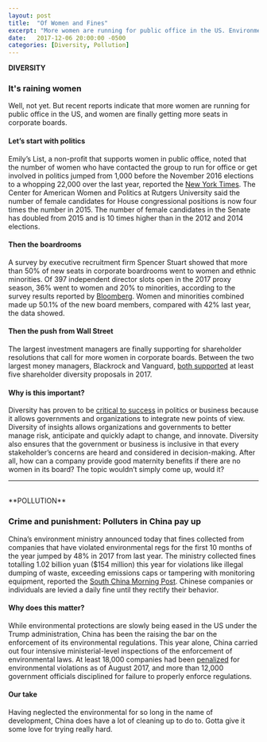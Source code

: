 ```yaml
---
layout: post
title:  "Of Women and Fines"
excerpt: "More women are running for public office in the US. Environmental fine payments in China grow by nearly 50%."
date:   2017-12-06 20:00:00 -0500
categories: [Diversity, Pollution]
---
```


**DIVERSITY**

### It's raining women

Well, not yet. But recent reports indicate that more women are running for public office in the US, and women are finally getting more seats in corporate boards.

#### Let’s start with politics

Emily’s List, a non-profit that supports women in public office, noted that the number of women who have contacted the group to run for office or get involved in politics jumped from 1,000 before the November 2016 elections to a whopping 22,000 over the last year, reported the [New York Times](https://www.nytimes.com/2017/12/04/us/politics/women-candidates-office.html?_r=0 ). The Center for American Women and Politics at Rutgers University said the number of female candidates for House congressional positions is now four times the number in 2015. The number of female candidates in the Senate has doubled from 2015 and is 10 times higher than in the 2012 and 2014 elections.

#### Then the boardrooms

A survey by executive recruitment firm Spencer Stuart showed that more than 50% of new seats in corporate boardrooms went to women and ethnic minorities. Of 397 independent director slots open in the 2017 proxy season, 36% went to women and 20% to minorities, according to the survey results reported by [Bloomberg](https://www.bloomberg.com/news/articles/2017-12-06/women-minorities-capture-most-new-board-seats-for-first-time). Women and minorities combined made up 50.1% of the new board members, compared with 42% last year, the data showed.

#### Then the push from Wall Street

The largest investment managers are finally supporting for shareholder resolutions that call for more women in corporate boards. Between the two largest money managers, Blackrock and Vanguard, [both supported](https://www.bloomberg.com/news/articles/2017-12-06/why-wall-street-s-finally-pushing-to-add-women-on-boards) at least five shareholder diversity proposals in 2017.

#### Why is this important?

Diversity has proven to be [critical to success](http://www.sustainabilitymatters.info/climate/diversity/2017/11/30/drilling-diversity.html) in politics or business because it allows governments and organizations to integrate new points of view. Diversity of insights allows organizations and governments to better manage risk, anticipate and quickly adapt to change, and innovate. Diversity also ensures that the government or business is inclusive in that every stakeholder’s concerns are heard and considered in decision-making. After all, how can a company provide good maternity benefits if there are no women in its board? The topic wouldn’t simply come up, would it?

* * *
<br />
**POLLUTION**

### Crime and punishment: Polluters in China pay up

China’s environment ministry announced today that fines collected from companies that have violated environmental regs for the first 10 months of the year jumped by 48% in 2017 from last year. The ministry collected fines totalling 1.02 billion yuan ($154 million) this year for violations like illegal dumping of waste, exceeding emissions caps or tampering with monitoring equipment, reported the [South China Morning Post](http://www.scmp.com/news/china/policies-politics/article/2123085/steep-rise-fines-chinese-polluters). Chinese companies or individuals are levied a daily fine until they rectify their behavior.

#### Why does this matter?

While environmental protections are slowly being eased in the US under the Trump administration, China has been the raising the bar on the enforcement of its environmental regulations. This year alone, China carried out four intensive ministerial-level inspections of the enforcement of environmental laws. At least 18,000 companies had been [penalized](http://www.scmp.com/news/china/policies-politics/article/2109342/top-level-china-pollution-inspections-wrapping) for environmental violations as of August 2017, and more than 12,000 government officials disciplined for failure to properly enforce regulations.

#### Our take

Having neglected the environmental for so long in the name of development, China does have a lot of cleaning up to do to. Gotta give it some love for trying really hard.  
